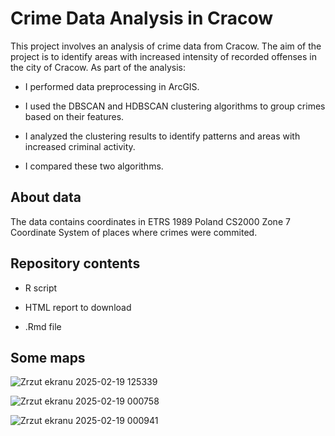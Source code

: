 # Crime Data Analysis in Cracow

This project involves an analysis of crime data from Cracow. The aim of the project is to identify areas with increased intensity of recorded offenses in the city of Cracow. As part of the analysis:

- I performed data preprocessing in ArcGIS.

- I used the DBSCAN and HDBSCAN clustering algorithms to group crimes based on their features.

- I analyzed the clustering results to identify patterns and areas with increased criminal activity.

- I compared these two algorithms.

## About data

The data contains coordinates in ETRS 1989 Poland CS2000 Zone 7 Coordinate System of places where crimes were commited. 

## Repository contents

- R script
  
- HTML report to download
  
- .Rmd file

## Some maps

![Zrzut ekranu 2025-02-19 125339](https://github.com/user-attachments/assets/88699124-b7d5-4042-b965-7a5897d57dda)


![Zrzut ekranu 2025-02-19 000758](https://github.com/user-attachments/assets/cd24f0e8-9702-4578-a57b-c8478ea2cb46)


![Zrzut ekranu 2025-02-19 000941](https://github.com/user-attachments/assets/3e8f2037-db3a-4580-befb-e36e90620c91)
